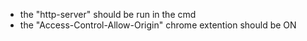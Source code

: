 
- the "http-server" should be run in the cmd
- the "Access-Control-Allow-Origin" chrome extention should be ON 